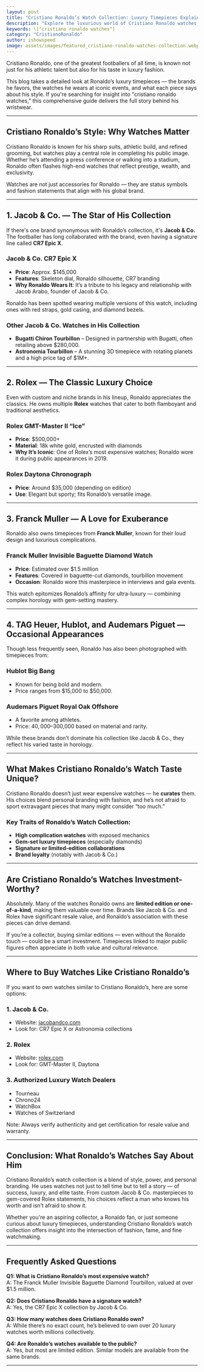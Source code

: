 ```yaml
---
layout: post
title: "Cristiano Ronaldo’s Watch Collection: Luxury Timepieces Explained"
description: "Explore the luxurious world of Cristiano Ronaldo watches, featuring Rolex, Jacob & Co., and more. A detailed look into the timepieces of a football legend."
keywords: \["cristiano ronaldo watches"]
category: "CristianoRonaldo"
author: ishowspeed
image: assets/images/featured_cristiano-ronaldo-watches-collection.webp
---
```


Cristiano Ronaldo, one of the greatest footballers of all time, is known not just for his athletic talent but also for his taste in luxury fashion. 

This blog takes a detailed look at Ronaldo’s luxury timepieces — the brands he favors, the watches he wears at iconic events, and what each piece says about his style. If you're searching for insight into "cristiano ronaldo watches," this comprehensive guide delivers the full story behind his wristwear.

---

## Cristiano Ronaldo’s Style: Why Watches Matter

Cristiano Ronaldo is known for his sharp suits, athletic build, and refined grooming, but watches play a central role in completing his public image. Whether he’s attending a press conference or walking into a stadium, Ronaldo often flashes high-end watches that reflect prestige, wealth, and exclusivity.

Watches are not just accessories for Ronaldo — they are status symbols and fashion statements that align with his global brand.

---

## 1. Jacob & Co. — The Star of His Collection

If there's one brand synonymous with Ronaldo’s collection, it's **Jacob & Co.** The footballer has long collaborated with the brand, even having a signature line called **CR7 Epic X**.

### Jacob & Co. CR7 Epic X
- **Price**: Approx. $145,000
- **Features**: Skeleton dial, Ronaldo silhouette, CR7 branding
- **Why Ronaldo Wears It**: It’s a tribute to his legacy and relationship with Jacob Arabo, founder of Jacob & Co.

Ronaldo has been spotted wearing multiple versions of this watch, including ones with red straps, gold casing, and diamond bezels.

### Other Jacob & Co. Watches in His Collection
- **Bugatti Chiron Tourbillon** – Designed in partnership with Bugatti, often retailing above $280,000.
- **Astronomia Tourbillon** – A stunning 3D timepiece with rotating planets and a high price tag of $1M+.

---

## 2. Rolex — The Classic Luxury Choice

Even with custom and niche brands in his lineup, Ronaldo appreciates the classics. He owns multiple **Rolex** watches that cater to both flamboyant and traditional aesthetics.

### Rolex GMT-Master II “Ice”
- **Price**: $500,000+
- **Material**: 18k white gold, encrusted with diamonds
- **Why It’s Iconic**: One of Rolex’s most expensive watches; Ronaldo wore it during public appearances in 2019.

### Rolex Daytona Chronograph
- **Price**: Around $35,000 (depending on edition)
- **Use**: Elegant but sporty; fits Ronaldo’s versatile image.

---

## 3. Franck Muller — A Love for Exuberance

Ronaldo also owns timepieces from **Franck Muller**, known for their loud design and luxurious complications.

### Franck Muller Invisible Baguette Diamond Watch
- **Price**: Estimated over $1.5 million
- **Features**: Covered in baguette-cut diamonds, tourbillon movement
- **Occasion**: Ronaldo wore this masterpiece in interviews and gala events.

This watch epitomizes Ronaldo’s affinity for ultra-luxury — combining complex horology with gem-setting mastery.

---

## 4. TAG Heuer, Hublot, and Audemars Piguet — Occasional Appearances

Though less frequently seen, Ronaldo has also been photographed with timepieces from:

### Hublot Big Bang
- Known for being bold and modern.
- Price ranges from $15,000 to $50,000.

### Audemars Piguet Royal Oak Offshore
- A favorite among athletes.
- Price: $40,000–$300,000 based on material and rarity.

While these brands don’t dominate his collection like Jacob & Co., they reflect his varied taste in horology.

---

## What Makes Cristiano Ronaldo’s Watch Taste Unique?

Cristiano Ronaldo doesn’t just wear expensive watches — he **curates** them. His choices blend personal branding with fashion, and he’s not afraid to sport extravagant pieces that many might consider “too much.”

### Key Traits of Ronaldo’s Watch Collection:
- **High complication watches** with exposed mechanics
- **Gem-set luxury timepieces** (especially diamonds)
- **Signature or limited-edition collaborations**
- **Brand loyalty** (notably with Jacob & Co.)

---

## Are Cristiano Ronaldo’s Watches Investment-Worthy?

Absolutely. Many of the watches Ronaldo owns are **limited edition or one-of-a-kind**, making them valuable over time. Brands like Jacob & Co. and Rolex have significant resale value, and Ronaldo’s association with these pieces can drive demand.

If you’re a collector, buying similar editions — even without the Ronaldo touch — could be a smart investment. Timepieces linked to major public figures often appreciate in both value and cultural relevance.

---

## Where to Buy Watches Like Cristiano Ronaldo’s

If you want to own watches similar to Cristiano Ronaldo’s, here are some options:

### 1. **Jacob & Co.**
- Website: [jacobandco.com](https://www.jacobandco.com)
- Look for: CR7 Epic X or Astronomia collections

### 2. **Rolex**
- Website: [rolex.com](https://www.rolex.com)
- Look for: GMT-Master II, Daytona

### 3. **Authorized Luxury Watch Dealers**
- Tourneau
- Chrono24
- WatchBox
- Watches of Switzerland

Note: Always verify authenticity and get certification for resale value and warranty.

---

## Conclusion: What Ronaldo’s Watches Say About Him

Cristiano Ronaldo’s watch collection is a blend of style, power, and personal branding. He uses watches not just to tell time but to tell a story — of success, luxury, and elite taste. From custom Jacob & Co. masterpieces to gem-covered Rolex statements, his choices reflect a man who knows his worth and isn’t afraid to show it.

Whether you're an aspiring collector, a Ronaldo fan, or just someone curious about luxury timepieces, understanding Cristiano Ronaldo’s watch collection offers insight into the intersection of fashion, fame, and fine watchmaking.

---

## Frequently Asked Questions

**Q1: What is Cristiano Ronaldo’s most expensive watch?**  
A: The Franck Muller Invisible Baguette Diamond Tourbillon, valued at over $1.5 million.

**Q2: Does Cristiano Ronaldo have a signature watch?**  
A: Yes, the CR7 Epic X collection by Jacob & Co.

**Q3: How many watches does Cristiano Ronaldo own?**  
A: While there’s no exact count, he’s believed to own over 20 luxury watches worth millions collectively.

**Q4: Are Ronaldo’s watches available to the public?**  
A: Yes, but most are limited edition. Similar models are available from the same brands.

---